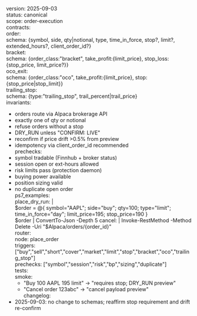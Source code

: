 version: 2025-09-03  
status: canonical  
scope: order-execution  
contracts:  
  order:  
    schema: {symbol, side, qty|notional, type, time_in_force, stop?, limit?, extended_hours?, client_order_id?}  
  bracket:  
    schema: {order_class:"bracket", take_profit:{limit_price}, stop_loss:{stop_price, limit_price?}}  
  oco_exit:  
    schema: {order_class:"oco", take_profit:{limit_price}, stop:{stop_price|stop_limit}}  
  trailing_stop:  
    schema: {type:"trailing_stop", trail_percent|trail_price}  
invariants:  
  - orders route via Alpaca brokerage API  
  - exactly one of qty or notional  
  - refuse orders without a stop  
  - DRY_RUN unless "CONFIRM: LIVE"  
  - reconfirm if price drift >0.5% from preview  
  - idempotency via client_order_id recommended  
prechecks:  
  - symbol tradable (Finnhub + broker status)  
  - session open or ext-hours allowed  
  - risk limits pass (protection daemon)  
  - buying power available  
  - position sizing valid  
  - no duplicate open order  
ps7_examples:  
  place_dry_run: |  
    $order = @{ symbol="AAPL"; side="buy"; qty=100; type="limit"; time_in_force="day"; limit_price=195; stop_price=190 }  
    $order | ConvertTo-Json -Depth 5  
  cancel: |  
    Invoke-RestMethod -Method Delete -Uri "$Alpaca/orders/{order_id}"  
router:  
  node: place_order  
  triggers: ["buy","sell","short","cover","market","limit","stop","bracket","oco","trailing_stop"]  
  prechecks: ["symbol","session","risk","bp","sizing","duplicate"]  
tests:  
  smoke:  
    - "Buy 100 AAPL 195 limit" -> "requires stop; DRY_RUN preview"  
    - "Cancel order 123abc" -> "cancel payload preview"  
changelog:  
  - 2025-09-03: no change to schemas; reaffirm stop requirement and drift re-confirm  
